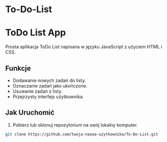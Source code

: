 # To-Do-List
# ToDo List App

Prosta aplikacja ToDo List napisana w języku JavaScript z użyciem HTML i CSS.

## Funkcje

- Dodawanie nowych zadań do listy.
- Oznaczanie zadań jako ukończone.
- Usuwanie zadań z listy.
- Przejrzysty interfejs użytkownika.

## Jak Uruchomić

1. Pobierz lub sklonuj repozytorium na swój lokalny komputer.

```bash
git clone https://github.com/twoja-nazwa-uzytkownika/To-Do-List.git
